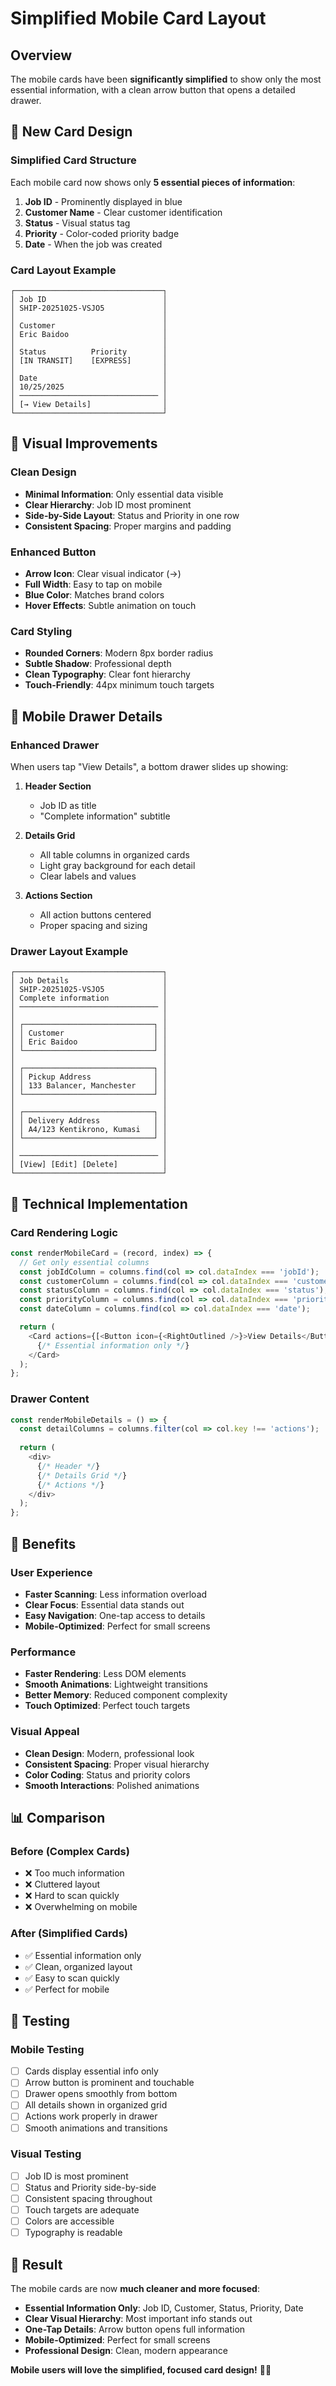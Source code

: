 # Simplified Mobile Card Layout

## Overview
The mobile cards have been **significantly simplified** to show only the most essential information, with a clean arrow button that opens a detailed drawer.

## 🎯 New Card Design

### **Simplified Card Structure**
Each mobile card now shows only **5 essential pieces of information**:

1. **Job ID** - Prominently displayed in blue
2. **Customer Name** - Clear customer identification
3. **Status** - Visual status tag
4. **Priority** - Color-coded priority badge
5. **Date** - When the job was created

### **Card Layout Example**
```
┌─────────────────────────────────┐
│ Job ID                          │
│ SHIP-20251025-VSJO5             │
│                                 │
│ Customer                        │
│ Eric Baidoo                     │
│                                 │
│ Status          Priority        │
│ [IN TRANSIT]    [EXPRESS]       │
│                                 │
│ Date                            │
│ 10/25/2025                      │
│ ─────────────────────────────── │
│ [→ View Details]                │
└─────────────────────────────────┘
```

## 🎨 Visual Improvements

### **Clean Design**
- **Minimal Information**: Only essential data visible
- **Clear Hierarchy**: Job ID most prominent
- **Side-by-Side Layout**: Status and Priority in one row
- **Consistent Spacing**: Proper margins and padding

### **Enhanced Button**
- **Arrow Icon**: Clear visual indicator (→)
- **Full Width**: Easy to tap on mobile
- **Blue Color**: Matches brand colors
- **Hover Effects**: Subtle animation on touch

### **Card Styling**
- **Rounded Corners**: Modern 8px border radius
- **Subtle Shadow**: Professional depth
- **Clean Typography**: Clear font hierarchy
- **Touch-Friendly**: 44px minimum touch targets

## 📱 Mobile Drawer Details

### **Enhanced Drawer**
When users tap "View Details", a bottom drawer slides up showing:

1. **Header Section**
   - Job ID as title
   - "Complete information" subtitle

2. **Details Grid**
   - All table columns in organized cards
   - Light gray background for each detail
   - Clear labels and values

3. **Actions Section**
   - All action buttons centered
   - Proper spacing and sizing

### **Drawer Layout Example**
```
┌─────────────────────────────────┐
│ Job Details                     │
│ SHIP-20251025-VSJO5             │
│ Complete information            │
│ ─────────────────────────────── │
│                                 │
│ ┌─────────────────────────────┐ │
│ │ Customer                    │ │
│ │ Eric Baidoo                 │ │
│ └─────────────────────────────┘ │
│                                 │
│ ┌─────────────────────────────┐ │
│ │ Pickup Address              │ │
│ │ 133 Balancer, Manchester    │ │
│ └─────────────────────────────┘ │
│                                 │
│ ┌─────────────────────────────┐ │
│ │ Delivery Address            │ │
│ │ A4/123 Kentikrono, Kumasi   │ │
│ └─────────────────────────────┘ │
│                                 │
│ ─────────────────────────────── │
│ [View] [Edit] [Delete]          │
└─────────────────────────────────┘
```

## 🔧 Technical Implementation

### **Card Rendering Logic**
```javascript
const renderMobileCard = (record, index) => {
  // Get only essential columns
  const jobIdColumn = columns.find(col => col.dataIndex === 'jobId');
  const customerColumn = columns.find(col => col.dataIndex === 'customer');
  const statusColumn = columns.find(col => col.dataIndex === 'status');
  const priorityColumn = columns.find(col => col.dataIndex === 'priority');
  const dateColumn = columns.find(col => col.dataIndex === 'date');

  return (
    <Card actions={[<Button icon={<RightOutlined />}>View Details</Button>]}>
      {/* Essential information only */}
    </Card>
  );
};
```

### **Drawer Content**
```javascript
const renderMobileDetails = () => {
  const detailColumns = columns.filter(col => col.key !== 'actions');
  
  return (
    <div>
      {/* Header */}
      {/* Details Grid */}
      {/* Actions */}
    </div>
  );
};
```

## 🎯 Benefits

### **User Experience**
- **Faster Scanning**: Less information overload
- **Clear Focus**: Essential data stands out
- **Easy Navigation**: One-tap access to details
- **Mobile-Optimized**: Perfect for small screens

### **Performance**
- **Faster Rendering**: Less DOM elements
- **Smooth Animations**: Lightweight transitions
- **Better Memory**: Reduced component complexity
- **Touch Optimized**: Perfect touch targets

### **Visual Appeal**
- **Clean Design**: Modern, professional look
- **Consistent Spacing**: Proper visual hierarchy
- **Color Coding**: Status and priority colors
- **Smooth Interactions**: Polished animations

## 📊 Comparison

### **Before (Complex Cards)**
- ❌ Too much information
- ❌ Cluttered layout
- ❌ Hard to scan quickly
- ❌ Overwhelming on mobile

### **After (Simplified Cards)**
- ✅ Essential information only
- ✅ Clean, organized layout
- ✅ Easy to scan quickly
- ✅ Perfect for mobile

## 🧪 Testing

### **Mobile Testing**
- [ ] Cards display essential info only
- [ ] Arrow button is prominent and touchable
- [ ] Drawer opens smoothly from bottom
- [ ] All details shown in organized grid
- [ ] Actions work properly in drawer
- [ ] Smooth animations and transitions

### **Visual Testing**
- [ ] Job ID is most prominent
- [ ] Status and Priority side-by-side
- [ ] Consistent spacing throughout
- [ ] Touch targets are adequate
- [ ] Colors are accessible
- [ ] Typography is readable

## 🚀 Result

The mobile cards are now **much cleaner and more focused**:

- **Essential Information Only**: Job ID, Customer, Status, Priority, Date
- **Clear Visual Hierarchy**: Most important info stands out
- **One-Tap Details**: Arrow button opens full information
- **Mobile-Optimized**: Perfect for small screens
- **Professional Design**: Clean, modern appearance

**Mobile users will love the simplified, focused card design!** 📱✨

